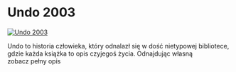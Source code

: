 Undo 2003 
=============
[![Undo 2003 ](http://vidos.pl/images/player.gif)](http://vidos.pl/undo-2003)

 Undo to historia człowieka, który odnalazł się w dość nietypowej bibliotece, gdzie każda książka to opis czyjegoś życia. Odnajdując własną zobacz pełny opis
